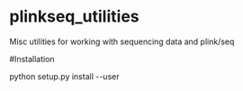 plinkseq_utilities
==================

Misc utilities for working with sequencing data and plink/seq

#Installation

  python setup.py install --user
  
